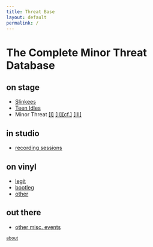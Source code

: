 ```yaml
---
title: Threat Base
layout: default
permalink: /
---
```


# The Complete Minor Threat Database

## on stage

* [Slinkees](bands/slinkees)
* [Teen Idles](bands/teenidles)
* Minor Threat
  [[I]](bands/minorthreat1)
  [[II]](bands/minorthreat2)[<span class="sup">[cf.]</span>](extras/mtour)
  [[III]](bands/minorthreat3)

## in studio

* [recording sessions](sessions)

## on vinyl

* [legit](discography/legit)
* [bootleg](discography/boot)
* [other](discography/other)

## out there

* [other misc. events](extras/events)

<small>[about](extras/about)</small>
